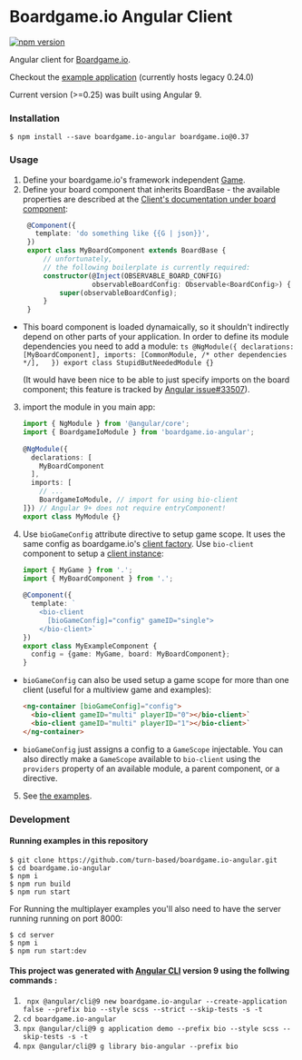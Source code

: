 
# Boardgame.io Angular Client  
  
<a href="https://www.npmjs.com/package/boardgame.io-angular"><img src="https://badge.fury.io/js/boardgame.io-angular.svg" alt="npm version"></a>  
  
Angular client for [Boardgame.io](http://boardgame.io).  
  
Checkout the [example application](https://turn-based-209306.firebaseapp.com) (currently hosts legacy 0.24.0)

Current version (>=0.25) was built using Angular 9.
  
### Installation  
  
  
```  
$ npm install --save boardgame.io-angular boardgame.io@0.37
```  
  
  
### Usage  
  
1) Define your <span>boardgame.</span>io's framework independent [Game](https://boardgame.io/documentation/#/api/Game).
2) Define your board component that inherits BoardBase - the available properties are described at the [Client's documentation under board component](http://boardgame.io/documentation/#/api/Client):
   ```ts  
    @Component({  
      template: 'do something like {{G | json}}',  
    })  
    export class MyBoardComponent extends BoardBase {  
        // unfortunately, 
        // the following boilerplate is currently required:
        constructor(@Inject(OBSERVABLE_BOARD_CONFIG) 
                    observableBoardConfig: Observable<BoardConfig>) {  
            super(observableBoardConfig);  
        }  
    }
   ``` 
  * This board component is loaded dynamaically, so it shouldn't indirectly depend on other parts of your application. In order to define its module dependencies you need to add a module:
	    ```ts
	    @NgModule({
	        declarations: [MyBoardComponent],
	        imports: [CommonModule, /* other dependencies */],  
	    }) export class StupidButNeededModule {}
	    ```
    
	   (It would have been nice to be able to just specify imports on the board component; this feature is tracked by [Angular issue#33507](https://github.com/angular/angular/issues/33507)).
3) import the module in you main app:  
   ```ts  
   import { NgModule } from '@angular/core';  
   import { BoardgameIoModule } from 'boardgame.io-angular';  
     
   @NgModule({  
     declarations: [  
       MyBoardComponent  
     ],  
     imports: [  
       // ...  
	   BoardgameIoModule, // import for using bio-client  
   ]}) // Angular 9+ does not require entryComponent!
   export class MyModule {}  
   ```  
4) Use `bioGameConfig` attribute directive to setup game scope. It uses the same config as <span>boardgame.</span>io's [client factory](https://boardgame.io/documentation/#/api/Client). Use `bio-client` component to setup a [client instance](https://boardgame.io/documentation/#/api/Client): 

   ```ts  
   import { MyGame } from '.';  
   import { MyBoardComponent } from '.';  
    
   @Component({  
     template: `
       <bio-client
         [bioGameConfig]="config" gameID="single">
       </bio-client>`
   })  
   export class MyExampleComponent {
     config = {game: MyGame, board: MyBoardComponent};
   }
   ``` 
  * `bioGameConfig` can also be used setup a game scope for more than one client (useful for a multiview game and examples):
	   ```html
	 <ng-container [bioGameConfig]="config">
         <bio-client gameID="multi" playerID="0"></bio-client>`
     	 <bio-client gameID="multi" playerID="1"></bio-client>`
     </ng-container>
	 ```
   * `bioGameConfig` just assigns a config to a `GameScope` injectable. You can also directly make a `GameScope` available to `bio-client` using the `providers` property of an available module, a parent component, or a directive.
5) See [the examples](projects/demo/src/app/examples).
  
### Development

#### Running examples in this repository  
```  
$ git clone https://github.com/turn-based/boardgame.io-angular.git  
$ cd boardgame.io-angular  
$ npm i  
$ npm run build   
$ npm run start  
```  
  
For Running the multiplayer examples you'll also need to have the server running running on port 8000:  
  
```  
$ cd server  
$ npm i  
$ npm run start:dev   
```  

#### This project was generated with [Angular CLI](https://github.com/angular/angular-cli) version 9 using the follwing commands :
  
1) ``` npx @angular/cli@9 new boardgame.io-angular --create-application false --prefix bio --style scss --strict --skip-tests -s -t```  
1) ```cd boardgame.io-angular```  
1) ```npx @angular/cli@9 g application demo --prefix bio --style scss --skip-tests -s -t```  
1) ```npx @angular/cli@9 g library bio-angular --prefix bio```
